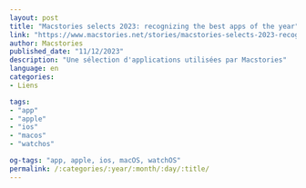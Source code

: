 ```yaml
---
layout: post
title: "Macstories selects 2023: recognizing the best apps of the year"
link: "https://www.macstories.net/stories/macstories-selects-2023-recognizing-the-best-apps-of-the-year"
author: Macstories
published_date: "11/12/2023"
description: "Une sélection d'applications utilisées par Macstories"
language: en
categories:
- Liens

tags:
- "app"
- "apple"
- "ios"
- "macos"
- "watchos"

og-tags: "app, apple, ios, macOS, watchOS"
permalink: /:categories/:year/:month/:day/:title/
---
```

